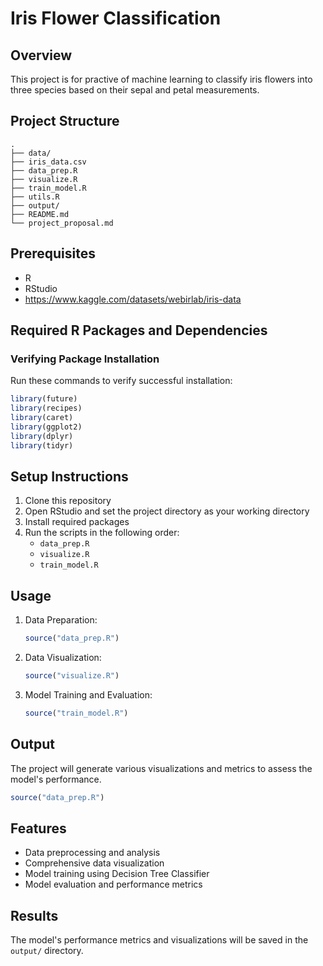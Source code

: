 # Iris Flower Classification

## Overview
This project is for practive of machine learning to classify iris flowers into three species based on their sepal and petal measurements.

## Project Structure
```
.
├── data/
├── iris_data.csv
├── data_prep.R
├── visualize.R
├── train_model.R
├── utils.R
├── output/
├── README.md
└── project_proposal.md
```

## Prerequisites
- R 
- RStudio 
- https://www.kaggle.com/datasets/webirlab/iris-data

## Required R Packages and Dependencies

### Verifying Package Installation
Run these commands to verify successful installation:
```R
library(future)
library(recipes)
library(caret)
library(ggplot2)
library(dplyr)
library(tidyr)
```

## Setup Instructions
1. Clone this repository
2. Open RStudio and set the project directory as your working directory
3. Install required packages 
4. Run the scripts in the following order:
   - `data_prep.R`
   - `visualize.R`
   - `train_model.R`

## Usage
1. Data Preparation:
   ```R
   source("data_prep.R")
   ```
2. Data Visualization:
   ```R
   source("visualize.R")
   ```
3. Model Training and Evaluation:
   ```R
   source("train_model.R")
   ```
## Output
The project will generate various visualizations and metrics to assess the model's performance.
   ```R
   source("data_prep.R")
   ```
## Features
- Data preprocessing and analysis
- Comprehensive data visualization
- Model training using Decision Tree Classifier
- Model evaluation and performance metrics

## Results
The model's performance metrics and visualizations will be saved in the `output/` directory.